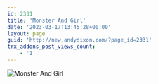 ```yaml
---
id: 2331
title: 'Monster And Girl'
date: '2023-03-17T13:45:28+00:00'
layout: page
guid: 'http://new.andydixon.com/?page_id=2331'
trx_addons_post_views_count:
    - '1'
---
```


![Monster And Girl](https://i0.wp.com/assets.g8x2.ldn.idrivee2-23.com/posters/Monster%20And%20Girl%2001.jpg?w=1200&ssl=1 "Monster And Girl")